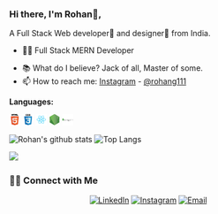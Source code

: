 ### Hi there, I'm Rohan👦,
A Full Stack Web developer🎯 and designer🎨 from India.

- 👨‍💻 Full Stack MERN Developer
 <!-- - 🌱 Currently learning Svelte. -->
- 📚 What do I believe? Jack of all, Master of some.
- 📫 How to reach me: [Instagram](https://www.instagram.com/rohang111) - [@rohang111](https://www.instagram.com/rohang111) 


**Languages:**  

<code><img height="20" src="https://raw.githubusercontent.com/github/explore/80688e429a7d4ef2fca1e82350fe8e3517d3494d/topics/html/html.png"></code>
<code><img height="20" src="https://raw.githubusercontent.com/github/explore/80688e429a7d4ef2fca1e82350fe8e3517d3494d/topics/css/css.png"></code>
<code><img height="20" src="https://raw.githubusercontent.com/github/explore/80688e429a7d4ef2fca1e82350fe8e3517d3494d/topics/react/react.png"></code>
<code><img height="20" src="https://raw.githubusercontent.com/github/explore/80688e429a7d4ef2fca1e82350fe8e3517d3494d/topics/nodejs/nodejs.png"></code>
<code><img height="20" src="https://raw.githubusercontent.com/github/explore/80688e429a7d4ef2fca1e82350fe8e3517d3494d/topics/mongodb/mongodb.png"></code>


![Rohan's github stats](https://github-readme-stats.vercel.app/api?username=rohanghosh02&theme=tokyonight&show_icons=true&hide=["issues"])
![Top Langs](https://github-readme-stats.vercel.app/api/top-langs/?username=rohanghosh02&theme=tokyonight&layout=compact)

![](https://komarev.com/ghpvc/?username=rohanghosh02)

<h3> 🤝🏻 Connect with Me </h3>

<p align="center">
 <!-- <a href="https://www.adityavsingh.com/"><img alt="Website" src="https://img.shields.io/badge/Website-www.adityavsingh.com-blue?style=flat-square&logo=google-chrome"></a> -->
<a href="https://www.linkedin.com/in/rohan-g11/"><img alt="LinkedIn" src="https://img.shields.io/badge/LinkedIn-Rohan%20Ghosh-blue?style=flat-square&logo=linkedin"></a>
<a href="https://www.instagram.com/rohang111/"><img alt="Instagram" src="https://img.shields.io/badge/Instagram-rohang111-blue?style=flat-square&logo=instagram"></a>
<a href="mailto:rohanghosh204@gmail.com"><img alt="Email" src="https://img.shields.io/badge/Email-rohanghosh204@gmail.com-blue?style=flat-square&logo=gmail"></a>
</p>

 <!--⭐️ From [Rohan Ghosh](https://github.com/rohanghosh02)-->
